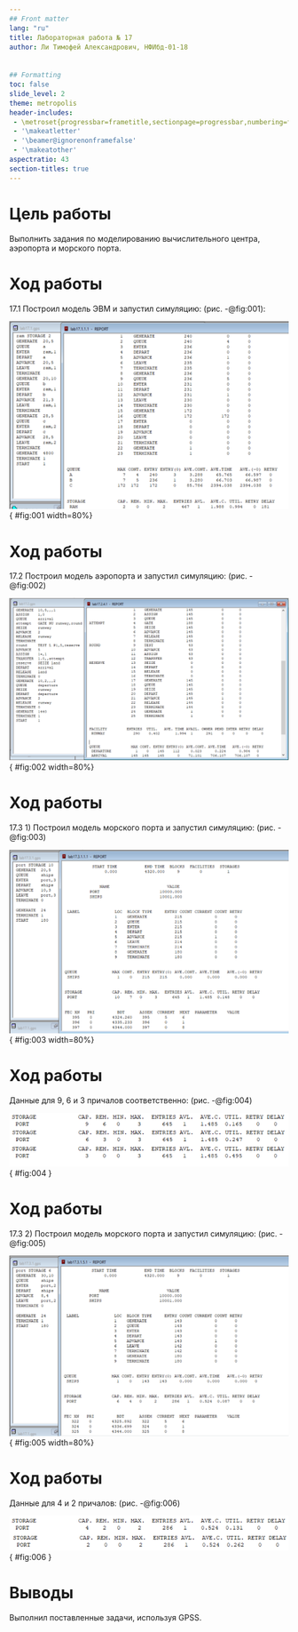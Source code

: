 ```yaml
---
## Front matter
lang: "ru"
title: Лабораторная работа № 17
author: Ли Тимофей Александрович, НФИбд-01-18


## Formatting
toc: false
slide_level: 2
theme: metropolis
header-includes: 
 - \metroset{progressbar=frametitle,sectionpage=progressbar,numbering=fraction}
 - '\makeatletter'
 - '\beamer@ignorenonframefalse'
 - '\makeatother'
aspectratio: 43
section-titles: true
---
```



# Цель работы

Выполнить задания по моделированию вычислительного центра, аэропорта и морского порта. 

# Ход работы

17.1 Построил модель ЭВМ и запустил симуляцию: (рис. -@fig:001):

![модель1](images/1.png){ #fig:001 width=80%}

# Ход работы

17.2 Построил модель аэропорта и запустил симуляцию: (рис. -@fig:002)

![модель2](images/2.png){ #fig:002 width=80%}

# Ход работы

17.3 1) Построил модель морского порта и запустил симуляцию: (рис. -@fig:003)

![модель3.1](images/3.png){ #fig:003 width=80%}

# Ход работы

Данные для 9, 6 и 3 причалов соответственно: (рис. -@fig:004)

![загрузка причалов](images/4.png){ #fig:004 }

# Ход работы

17.3 2) Построил модель морского порта и запустил симуляцию: (рис. -@fig:005)

![модель3.2](images/5.png){ #fig:005 width=80%}

# Ход работы

Данные для 4 и 2 причалов: (рис. -@fig:006)

![загрузка причалов](images/6.png){ #fig:006 }

# Выводы

Выполнил поставленные задачи, используя GPSS.